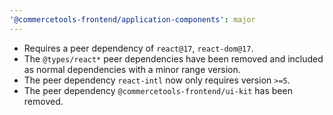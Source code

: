 ```yaml
---
'@commercetools-frontend/application-components': major
---
```


- Requires a peer dependency of `react@17`, `react-dom@17`.
- The `@types/react*` peer dependencies have been removed and included as normal dependencies with a minor range version.
- The peer dependency `react-intl` now only requires version `>=5`.
- The peer dependency `@commercetools-frontend/ui-kit` has been removed.
